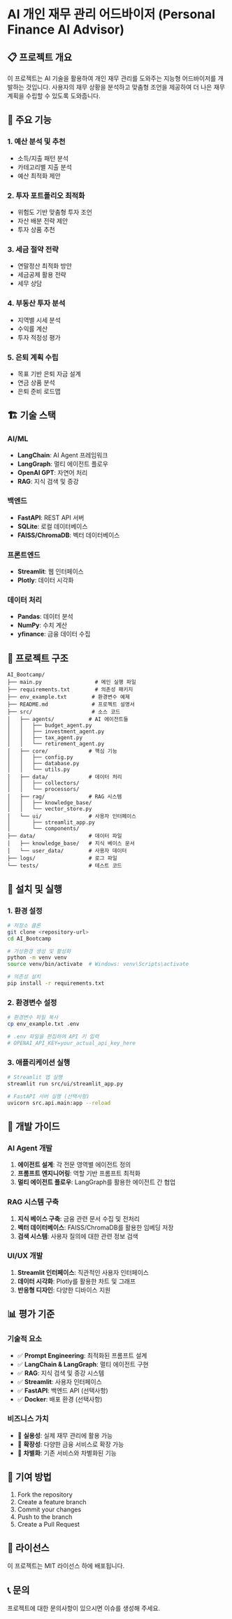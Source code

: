 # AI 개인 재무 관리 어드바이저 (Personal Finance AI Advisor)

## 📋 프로젝트 개요

이 프로젝트는 AI 기술을 활용하여 개인 재무 관리를 도와주는 지능형 어드바이저를 개발하는 것입니다. 사용자의 재무 상황을 분석하고 맞춤형 조언을 제공하여 더 나은 재무 계획을 수립할 수 있도록 도와줍니다.

## 🎯 주요 기능

### 1. 예산 분석 및 추천
- 소득/지출 패턴 분석
- 카테고리별 지출 분석
- 예산 최적화 제안

### 2. 투자 포트폴리오 최적화
- 위험도 기반 맞춤형 투자 조언
- 자산 배분 전략 제안
- 투자 상품 추천

### 3. 세금 절약 전략
- 연말정산 최적화 방안
- 세금공제 활용 전략
- 세무 상담

### 4. 부동산 투자 분석
- 지역별 시세 분석
- 수익률 계산
- 투자 적정성 평가

### 5. 은퇴 계획 수립
- 목표 기반 은퇴 자금 설계
- 연금 상품 분석
- 은퇴 준비 로드맵

## 🏗️ 기술 스택

### AI/ML
- **LangChain**: AI Agent 프레임워크
- **LangGraph**: 멀티 에이전트 플로우
- **OpenAI GPT**: 자연어 처리
- **RAG**: 지식 검색 및 증강

### 백엔드
- **FastAPI**: REST API 서버
- **SQLite**: 로컬 데이터베이스
- **FAISS/ChromaDB**: 벡터 데이터베이스

### 프론트엔드
- **Streamlit**: 웹 인터페이스
- **Plotly**: 데이터 시각화

### 데이터 처리
- **Pandas**: 데이터 분석
- **NumPy**: 수치 계산
- **yfinance**: 금융 데이터 수집

## 📁 프로젝트 구조

```
AI_Bootcamp/
├── main.py                 # 메인 실행 파일
├── requirements.txt        # 의존성 패키지
├── env_example.txt        # 환경변수 예제
├── README.md              # 프로젝트 설명서
├── src/                   # 소스 코드
│   ├── agents/           # AI 에이전트들
│   │   ├── budget_agent.py
│   │   ├── investment_agent.py
│   │   ├── tax_agent.py
│   │   └── retirement_agent.py
│   ├── core/             # 핵심 기능
│   │   ├── config.py
│   │   ├── database.py
│   │   └── utils.py
│   ├── data/             # 데이터 처리
│   │   ├── collectors/
│   │   └── processors/
│   ├── rag/              # RAG 시스템
│   │   ├── knowledge_base/
│   │   └── vector_store.py
│   └── ui/               # 사용자 인터페이스
│       ├── streamlit_app.py
│       └── components/
├── data/                 # 데이터 파일
│   ├── knowledge_base/   # 지식 베이스 문서
│   └── user_data/        # 사용자 데이터
├── logs/                 # 로그 파일
└── tests/                # 테스트 코드
```

## 🚀 설치 및 실행

### 1. 환경 설정
```bash
# 저장소 클론
git clone <repository-url>
cd AI_Bootcamp

# 가상환경 생성 및 활성화
python -m venv venv
source venv/bin/activate  # Windows: venv\Scripts\activate

# 의존성 설치
pip install -r requirements.txt
```

### 2. 환경변수 설정
```bash
# 환경변수 파일 복사
cp env_example.txt .env

# .env 파일을 편집하여 API 키 입력
# OPENAI_API_KEY=your_actual_api_key_here
```

### 3. 애플리케이션 실행
```bash
# Streamlit 앱 실행
streamlit run src/ui/streamlit_app.py

# FastAPI 서버 실행 (선택사항)
uvicorn src.api.main:app --reload
```

## 🔧 개발 가이드

### AI Agent 개발
1. **에이전트 설계**: 각 전문 영역별 에이전트 정의
2. **프롬프트 엔지니어링**: 역할 기반 프롬프트 최적화
3. **멀티 에이전트 플로우**: LangGraph를 활용한 에이전트 간 협업

### RAG 시스템 구축
1. **지식 베이스 구축**: 금융 관련 문서 수집 및 전처리
2. **벡터 데이터베이스**: FAISS/ChromaDB를 활용한 임베딩 저장
3. **검색 시스템**: 사용자 질의에 대한 관련 정보 검색

### UI/UX 개발
1. **Streamlit 인터페이스**: 직관적인 사용자 인터페이스
2. **데이터 시각화**: Plotly를 활용한 차트 및 그래프
3. **반응형 디자인**: 다양한 디바이스 지원

## 📊 평가 기준

### 기술적 요소
- ✅ **Prompt Engineering**: 최적화된 프롬프트 설계
- ✅ **LangChain & LangGraph**: 멀티 에이전트 구현
- ✅ **RAG**: 지식 검색 및 증강 시스템
- ✅ **Streamlit**: 사용자 인터페이스
- ✅ **FastAPI**: 백엔드 API (선택사항)
- ✅ **Docker**: 배포 환경 (선택사항)

### 비즈니스 가치
- 💼 **실용성**: 실제 재무 관리에 활용 가능
- 💼 **확장성**: 다양한 금융 서비스로 확장 가능
- 💼 **차별화**: 기존 서비스와 차별화된 기능

## 🤝 기여 방법

1. Fork the repository
2. Create a feature branch
3. Commit your changes
4. Push to the branch
5. Create a Pull Request

## 📝 라이선스

이 프로젝트는 MIT 라이선스 하에 배포됩니다.

## 📞 문의

프로젝트에 대한 문의사항이 있으시면 이슈를 생성해 주세요.
